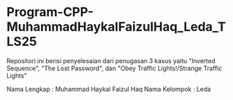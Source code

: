 # Program-CPP-MuhammadHaykalFaizulHaq_Leda_TLS25
Repositori ini berisi penyelesaian dari penugasan 3 kasus yaitu "Inverted Sequence", "The Lost Password", dan "Obey Traffic Lights!/Strange Traffic Lights"

Nama Lengkap : Muhammad Haykal Faizul Haq
Nama Kelompok : Leda
